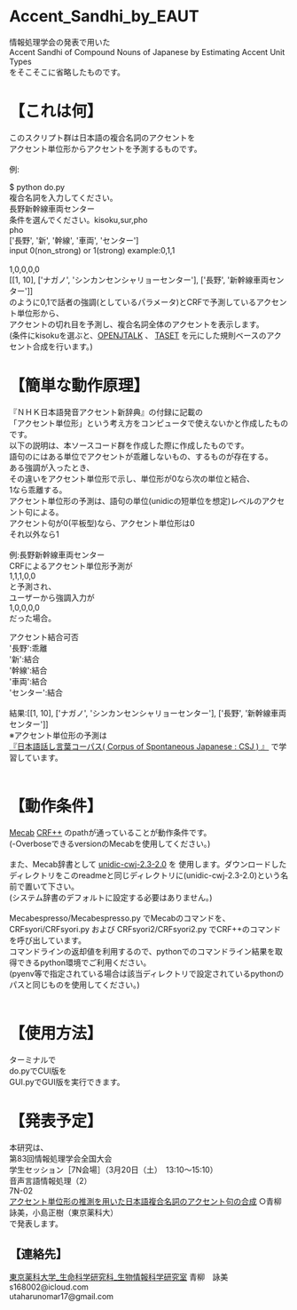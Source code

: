 <h1>Accent_Sandhi_by_EAUT</h1>
情報処理学会の発表で用いた<br>
Accent Sandhi of Compound Nouns of Japanese by Estimating Accent Unit Types <br>
をそこそこに省略したものです。
<h1>【これは何】</h1>
このスクリプト群は日本語の複合名詞のアクセントを<br>
アクセント単位形からアクセントを予測するものです。<br>
<br>
例:<br>

$ python do.py<br>
複合名詞を入力してください。<br>
長野新幹線車両センター<br>
条件を選んでください。kisoku,sur,pho<br>
pho<br>
['長野', '新', '幹線', '車両', 'センター']<br>
input 0(non_strong) or 1(strong) example:0,1,1<br>
<br>
1,0,0,0,0<br>
[[1, 10], ['ナガノ', 'シンカンセンシャリョーセンター'], ['長野', '新幹線車両センター']]
<br>
のように0,1で話者の強調(としているパラメータ)とCRFで予測しているアクセント単位形から、<br>
アクセントの切れ目を予測し、複合名詞全体のアクセントを表示します。<br>
(条件にkisokuを選ぶと、<a href= "http://open-jtalk.sourceforge.net" >OPENJTALK</a>
、
<a href= "https://sites.google.com/site/suzukimasayuki/accent" >TASET</a>
を元にした規則ベースのアクセント合成を行います。)
<br>
<h1>【簡単な動作原理】</h1>
『ＮＨＫ日本語発音アクセント新辞典』の付録に記載の<br>
「アクセント単位形」という考え方をコンピュータで使えないかと作成したものです。
<br>
以下の説明は、本ソースコード群を作成した際に作成したものです。
<br>
語句のにはある単位でアクセントが乖離しないもの、するものが存在する。<br>
ある強調が入ったとき、<br>
その違いをアクセント単位形で示し、単位形が0なら次の単位と結合、<br>
1なら乖離する。<br>
アクセント単位形の予測は、語句の単位(unidicの短単位を想定)レベルのアクセント句による。<br>
アクセント句が0(平板型)なら、アクセント単位形は0<br>
それ以外なら1<br>
<br>
例:長野新幹線車両センター<br>
CRFによるアクセント単位形予測が<br>
1,1,1,0,0<br>
と予測され、<br>
ユーザーから強調入力が<br>
1,0,0,0,0<br>
だった場合。<br>

アクセント結合可否<br>
'長野':乖離<br>
'新':結合<br>
'幹線':結合<br>
'車両':結合<br>
'センター':結合<br>
<br>
結果:[[1, 10], ['ナガノ', 'シンカンセンシャリョーセンター'], ['長野', '新幹線車両センター']]
<br>
※アクセント単位形の予測は<br>
<a href= "https://pj.ninjal.ac.jp/corpus_center/csj/" >『日本語話し言葉コーパス( Corpus of Spontaneous Japanese : CSJ ) 』</a>
で学習しています。
<br>
<br>
<h1>【動作条件】</h1>
<a href= "https://taku910.github.io/mecab/" >Mecab</a>
<a href= "https://taku910.github.io/crfpp/" >CRF++</a>
のpathが通っていることが動作条件です。<br>
(-OverboseできるversionのMecabを使用してください。)<br>
<br>
また、Mecab辞書として
<a href= "https://unidic.ninjal.ac.jp/download#unidic_bccwj" >unidic-cwj-2.3-2.0</a> 
を
使用します。ダウンロードしたディレクトリをこのreadmeと同じディレクトリに(unidic-cwj-2.3-2.0)という名前で置いて下さい。<br>
(システム辞書のデフォルトに設定する必要はありません。)<br>
<br>
Mecabespresso/Mecabespresso.py でMecabのコマンドを、<br>
CRFsyori/CRFsyori.py および CRFsyori2/CRFsyori2.py でCRF++のコマンドを呼び出しています。<br>
コマンドラインの返却値を利用するので、pythonでのコマンドライン結果を取得できるpython環境でご利用ください。<br>
(pyenv等で指定されている場合は該当ディレクトリで設定されているpythonのパスと同じものを使用してください。)<br>
<br>
<h1>【使用方法】</h1>
ターミナルで<br>
do.pyでCUI版を<br>
GUI.pyでGUI版を実行できます。<br>

<h1>【発表予定】</h1>
本研究は、<br>
第83回情報処理学会全国大会<br>
学生セッション［7N会場］（3月20日（土）　13:10〜15:10）<br>
音声言語情報処理（2）<br>
7N-02<br>
<a href= "https://www.gakkai-web.net/gakkai/ipsj/83/program83.html#t4" >アクセント単位形の推測を用いた日本語複合名詞のアクセント句の合成</a>
○青柳詠美，小島正樹（東京薬科大）<br>
で発表します。
<br>
<h2>【連絡先】</h2>
<a href= "https://logos.ls.toyaku.ac.jp/~bioinfo/" >東京薬科大学_生命科学研究科_生物情報科学研究室</a>
青柳　詠美<br>
s168002@icloud.com <br>
utaharunomar17@gmail.com
